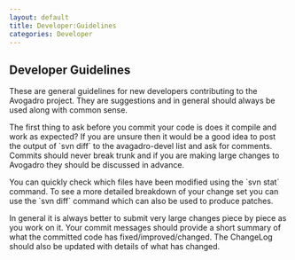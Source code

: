 ```yaml
---
layout: default
title: Developer:Guidelines
categories: Developer
---
```




Developer Guidelines
--------------------

These are general guidelines for new developers contributing to the Avogadro project. They are suggestions and in general should always be used along with common sense.

The first thing to ask before you commit your code is does it compile and work as expected? If you are unsure then it would be a good idea to post the output of \`svn diff\` to the avagadro-devel list and ask for comments. Commits should never break trunk and if you are making large changes to Avogadro they should be discussed in advance.

You can quickly check which files have been modified using the \`svn stat\` command. To see a more detailed breakdown of your change set you can use the \`svn diff\` command which can also be used to produce patches.

In general it is always better to submit very large changes piece by piece as you work on it. Your commit messages should provide a short summary of what the committed code has fixed/improved/changed. The ChangeLog should also be updated with details of what has changed.

